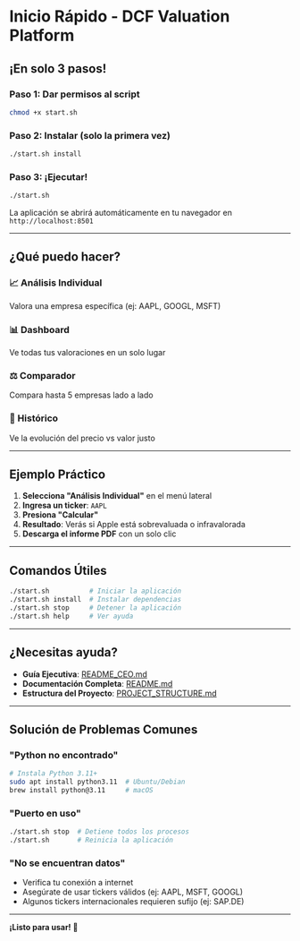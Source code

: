 # Inicio Rápido - DCF Valuation Platform

## ¡En solo 3 pasos!

### Paso 1: Dar permisos al script
```bash
chmod +x start.sh
```

### Paso 2: Instalar (solo la primera vez)
```bash
./start.sh install
```

### Paso 3: ¡Ejecutar!
```bash
./start.sh
```

La aplicación se abrirá automáticamente en tu navegador en `http://localhost:8501`

---

## ¿Qué puedo hacer?

### 📈 Análisis Individual
Valora una empresa específica (ej: AAPL, GOOGL, MSFT)

### 📊 Dashboard
Ve todas tus valoraciones en un solo lugar

### ⚖️ Comparador
Compara hasta 5 empresas lado a lado

### 📅 Histórico
Ve la evolución del precio vs valor justo

---

## Ejemplo Práctico

1. **Selecciona "Análisis Individual"** en el menú lateral
2. **Ingresa un ticker**: `AAPL`
3. **Presiona "Calcular"**
4. **Resultado**: Verás si Apple está sobrevaluada o infravalorada
5. **Descarga el informe PDF** con un solo clic

---

## Comandos Útiles

```bash
./start.sh          # Iniciar la aplicación
./start.sh install  # Instalar dependencias
./start.sh stop     # Detener la aplicación
./start.sh help     # Ver ayuda
```

---

## ¿Necesitas ayuda?

- **Guía Ejecutiva**: [README_CEO.md](README_CEO.md)
- **Documentación Completa**: [README.md](README.md)
- **Estructura del Proyecto**: [PROJECT_STRUCTURE.md](PROJECT_STRUCTURE.md)

---

## Solución de Problemas Comunes

### "Python no encontrado"
```bash
# Instala Python 3.11+
sudo apt install python3.11  # Ubuntu/Debian
brew install python@3.11     # macOS
```

### "Puerto en uso"
```bash
./start.sh stop  # Detiene todos los procesos
./start.sh       # Reinicia la aplicación
```

### "No se encuentran datos"
- Verifica tu conexión a internet
- Asegúrate de usar tickers válidos (ej: AAPL, MSFT, GOOGL)
- Algunos tickers internacionales requieren sufijo (ej: SAP.DE)

---

**¡Listo para usar! 🚀**

